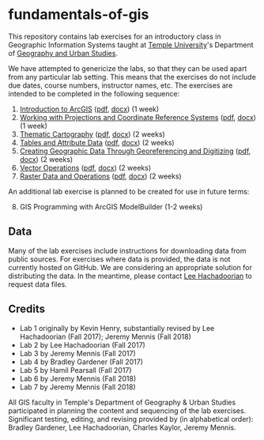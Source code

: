 # fundamentals-of-gis

This repository contains lab exercises for an introductory class in Geographic Information Systems taught at [Temple University](http://temple.edu/)'s Department of [Geography and Urban Studies](http://www.cla.temple.edu/gus/).

We have attempted to genericize the labs, so that they can be used apart from any particular lab setting. This means that the exercises do not include due dates, course numbers, instructor names, etc. The exercises are intended to be completed in the following sequence:

1. [Introduction to ArcGIS](lab_01#readme) ([pdf](lab_01/Lab_01_Introduction_to_ArcGIS.pdf), [docx](lab_01/Lab_01_Introduction_to_ArcGIS.docx)) (1 week)
2. [Working with Projections and Coordinate Reference Systems](Lab_02_Projections_and_CRS.md) ([pdf](Lab_02_Projections_and_CRS.pdf), [docx](Lab_02_Projections_and_CRS.docx)) (1 week)
3. [Thematic Cartography](Lab_03_Thematic_Mapping.md) ([pdf](Lab_03_Thematic_Mapping.pdf), [docx](Lab_03_Thematic_Mapping.docx)) (2 weeks)
4. [Tables and Attribute Data](Lab_04_Tables_and_Attribute_Data.md) ([pdf](Lab_04_Tables_and_Attribute_Data.pdf), [docx](Lab_04_Tables_and_Attribute_Data.docx)) (2 weeks)
5. [Creating Geographic Data Through Georeferencing and Digitizing](Lab_05_Creating_Geographic_Data.md) ([pdf](Lab_05_Creating_Geographic_Data.pdf), [docx](Lab_05_Creating_Geographic_Data.docx)) (2 weeks)
6. [Vector Operations](Lab_06_Vector_Operations.md) ([pdf](Lab_06_Vector_Operations.pdf), [docx](Lab_06_Vector_Operations.docx)) (2 weeks)
7. [Raster Data and Operations](Lab_07_Raster_Operations.md) ([pdf](Lab_07_Raster_Operations.pdf), [docx](Lab_07_Raster_Operations.docx)) (2 weeks)

An additional lab exercise is planned to be created for use in future terms:

8. GIS Programming with ArcGIS ModelBuilder (1-2 weeks)

## Data

Many of the lab exercises include instructions for downloading data from public sources. For exercises where data is provided, the data is not currently hosted on GitHub. We are considering an appropriate solution for distributing the data. In the meantime, please contact [Lee Hachadoorian](mailto:Lee.Hachadoorian@temple.edu) to request data files.

## Credits

* Lab 1 originally by Kevin Henry, substantially revised by Lee Hachadoorian (Fall 2017); Jeremy Mennis (Fall 2018)
* Lab 2 by Lee Hachadoorian (Fall 2017)
* Lab 3 by Jeremy Mennis (Fall 2017)
* Lab 4 by Bradley Gardener (Fall 2017)
* Lab 5 by Hamil Pearsall (Fall 2017)
* Lab 6 by Jeremy Mennis (Fall 2018)
* Lab 7 by Jeremy Mennis (Fall 2018)

All GIS faculty in Temple's Department of Geography & Urban Studies participated in planning the content and sequencing of the lab exercises. Significant testing, editing, and revising provided by (in alphabetical order): Bradley Gardener, Lee Hachadoorian, Charles Kaylor, Jeremy Mennis.
